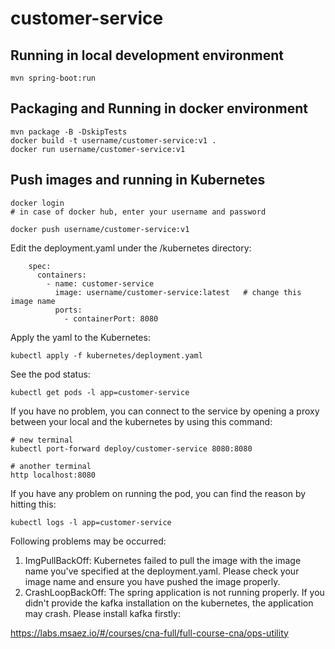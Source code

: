 # customer-service

## Running in local development environment

```
mvn spring-boot:run
```

## Packaging and Running in docker environment

```
mvn package -B -DskipTests
docker build -t username/customer-service:v1 .
docker run username/customer-service:v1
```

## Push images and running in Kubernetes

```
docker login 
# in case of docker hub, enter your username and password

docker push username/customer-service:v1
```

Edit the deployment.yaml under the /kubernetes directory:
```
    spec:
      containers:
        - name: customer-service
          image: username/customer-service:latest   # change this image name
          ports:
            - containerPort: 8080

```

Apply the yaml to the Kubernetes:
```
kubectl apply -f kubernetes/deployment.yaml
```

See the pod status:
```
kubectl get pods -l app=customer-service
```

If you have no problem, you can connect to the service by opening a proxy between your local and the kubernetes by using this command:
```
# new terminal
kubectl port-forward deploy/customer-service 8080:8080

# another terminal
http localhost:8080
```

If you have any problem on running the pod, you can find the reason by hitting this:
```
kubectl logs -l app=customer-service
```

Following problems may be occurred:

1. ImgPullBackOff:  Kubernetes failed to pull the image with the image name you've specified at the deployment.yaml. Please check your image name and ensure you have pushed the image properly.
1. CrashLoopBackOff: The spring application is not running properly. If you didn't provide the kafka installation on the kubernetes, the application may crash. Please install kafka firstly:

https://labs.msaez.io/#/courses/cna-full/full-course-cna/ops-utility

